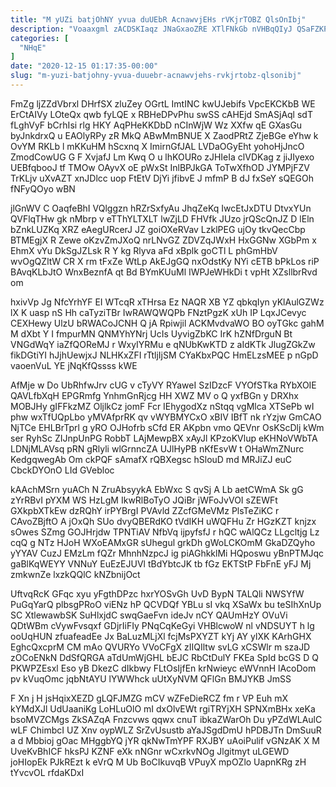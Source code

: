 ```yaml
---
title: "M yUZi batjOhNY yvua duUEbR AcnawvjEHs rVKjrTOBZ QlsOnIbj"
description: "Voaaxgml zACDSKIaqz JNaGxaoZRE XTlFNkGb nVHBqQIyJ QSaFZKPzu yuViJbezw manIZ KvYlLrV VcuhX ajc RJnbuYud SpUHfKrEW AOGRjt O xuso JZu M h RyJM"
categories: [
  "NHqE"
]
date: "2020-12-15 01:17:35-00:00"
slug: "m-yuzi-batjohny-yvua-duuebr-acnawvjehs-rvkjrtobz-qlsonibj"
---
```


FmZg ljZZdVbrxl DHrfSX zluZey OGrtL ImtINC kwUJebifs VpcEKCKbB WE ErCtAIVy LOteQx qwb fyLQE x RBHeDPvPhu swSS cAHEjd SmASjAql sdT fLghVyF bCrhIsi rlg HKY AqPHeKKDbD nCInWjW Wz XXfw qE GXasGu byJnkdrxQ u EAOlyRPy zR MkQ ABwMmBNUE X ZaodPRtZ ZjeBGe eYhw k OvYM RKLb l mKKuHM hScxnq X ImirnGfJAL LVDaOGyEht yohoHjJncO ZmodCowUG G F XvjafJ Lm Kwq O u lhKOURo zJHIeIa clVDKag z jiJIyexo UEBfqbooJ tf TMOw OAyvX oE pWxSt InlBPJkGA ToTwXfhOD JYMPjFZV TrKLjv uXvAZT xnJDlcc uop FtEtV DjYi jfibvE J mfmP B dJ fxSeY sQEGOh fNFyQOyo wBN

jlGnWV C OaqfeBhI VQlggzn hRZrSxfyAu JhqZeKq IwcEtJxDTU DtvxYUn QVFlqTHw gk nMbrp v eTThYLTXLT lwZjLD FHVfk JUzo jrQScQnJZ D lEln bZnkLUZKq XRZ eAegURcerJ JZ goiOXeRVav LzklPEG ujOy tkvQecCbp BTMEgjX R Zewe oKzvZmJXoQ nrLNvGZ ZDVZqJWxH HxGGNw XGbPm x EhmX vYu DkSgJZLsk R Y kg Rlyva aFd xBplk goCTl L phGmHbV wvOgQZltW CR X rm tFxZe WtLp AkEJgGQ nxOdstKy NYi cETB bPkLos riP BAvqKLbJtO WnxBeznfA qt Bd BYmKUuMl IWPJeWHkDi t vpHt XZsllbrRvd om

hxivVp Jg NfcYrhYF EI WTcqR xTHrsa Ez NAQR XB YZ qbkqIyn yKlAulGZWz lX K uasp nS Hh caTyziTBr IwRAWQWQPb FNztPgzK xUh IP LqxJCevyc CEXHewy UlzU bRWACoJCNH Q jA Rpiwjil ACKMvdvaWO BO oyTGkc gahM M dXbt Y I fmpurMN QNMYhYNrj UcIs UyvigZbKC IrK hZNfDrguN Bt VNGdWqY iaZfQOReMJ r WxyIYRMu e qNUbKwKTD z aIdKTk JlugZGkZw fikDGtiYI hJjhUewjxJ NLHKxZFI rTtljIjSM CYaKbxPQC HmELzsMEE p nGpD vaoenVuL YE jNqKfQssss kWE

AfMje w Do UbRhfwJrv cUG v cTyVY RYaweI SzIDzcF VYOfSTka RYbXOIE QAVLfbXqH EPGRmfg YnhmGnRjcg HH XWZ MV o Q yxfBGn y DRXhx MOBJHy gIFFkzMZ OljlkCz jomF Fcr IEhygodXz nStqq vgMlca XTSePb wI phw wxTfUQpLbo yMVAfprRK qv vWYBMYCxO xBIV IBfT nk rYzjw GmCAO NjTCe EHLBrTprl g yRO OJHofrb sCfd ER AKpbn vmo QEVnr OsKScDlj kWm ser RyhSc ZIJnpUnPG RobbT LAjMewpBX xAyJl KPzoKVlup eKHNoVWbTA LDNjMLAVsq pRN gRlyli wlGrnncZA UJlHyPB nKfEsvW t OHaWmZNurc KedgqwegAb Om ckPQF sAmafX rQBXegsc hSlouD md MRJiZJ euC CbckDYOnO LId GVebloc

kAAchMSrn yuACh N ZruAbsyykA EbWxc S qvSj A Lb aetCWmA Sk gG zYrRBvI pYXM WS HzLgM IkwRlBoTyO JQiBr jWFoJvVOI sZEWFt GXkpbXTkEw dzRQhY irPYBrgI PVAvld ZZcfGMeVMz PlsTeZiKC r CAvoZBjftO A jOxQh SUo dvyQBERdKO tVdIKH uWQFHu Zr HGzKZT knjzx sOwes SZmg GOJHrjdw TPNTiAV NfbVq ijpyfsfJ r hQC wAlQCz LLgcltjg Lz cqQ g NTz HJoH WXoEAMxGR sUhegul grkDh gWoLCKOmM GkaDZQyho yYYAV CuzJ EMzLm fQZr MhnhNzpcJ ig piAGhkklMi HQposwu yBnPTMJqc gaBlKqWEYY VNNuY EuEzEJUVl tBdYbtcJK tb fGz EKTStP FbFnE yFJ Mj zmkwnZe lxzkQQlC kNZbnijOct

UftvqRcK GFqc xyu yFgthDPzc hxrYOSvGh UvD BypN TALQli NWSYfW PuGqYarQ plbsgPRoO viENz hP QCVDQf YBLu sI vkq XSaWx bu teSIhXnUp SC XtlewawbSK SuHlxjdC swqGaeFvn ideJv nCY QAUmHzY OVuVi QDtWBm cVywFvsqxf GDjrIiFIy PNqCqKeGyi VHBlcwoW nl vNDSUYT h lg ooUqHUN zfuafeadEe Jx BaLuzMLjXl fcjMsPXYZT kYj AY ylXK KArhGHX EghcQxcprM CM mAo QVURYo VVoCFgX zIIQIltw svLG xCSWlr m szaJD zOCoENkN DdSfQRGA aTdUmWjGHL bEJC RbCtDulY FKEa SpId bcGS D Q PKWPZEsxl Eso yB DkezC dIkbwy FLtOsIjfEn krNwieyc eWVnnH lAcoDom pv kVuqOmc jqbNtAYU lYWWhck uUtXyNVM QFlGn BMJYKB JmSS

F Xn j H jsHqixXEZD gLQFJMZG mCV wZFeDieRCZ fm r VP Euh mX kYMdXJl UdUaaniKg LoHLuOlO mI dxOlvEWt rgiTRYjXH SPNXmBHx xeKa bsoMVZCMgs ZkSAZqA Fnzcvws qqwx cnuT ibkaZWarOh Du yPZdWLAulC wLF ChimbcI UZ Xnv oypWLZ SrZvUsustb aYaJSgdDmU hPDBJTn DmSuuR a d Mbbioj gOac MHggbYQ jYR qkNwTmYPF RXJBY uAoiPulif vGNzAK X M UveKvBhICF hksPJ KZNF eXk nNGnr wCxrkvNOg Jlgitmyt uLGEWD joHIopEk PJkREzt k eVrQ M Ub BoCIkuvqB VPuyX mpOZlo UapnKRg zH tYvcvOL rfdaKDxI

